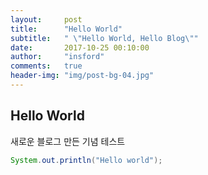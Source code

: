 ```yaml
---
layout:     post
title:      "Hello World"
subtitle:   " \"Hello World, Hello Blog\""
date:       2017-10-25 00:10:00
author:     "insford"
comments:   true
header-img: "img/post-bg-04.jpg"
---
```



## Hello World
새로운 블로그 만든 기념 테스트

```java
System.out.println("Hello world");
```

